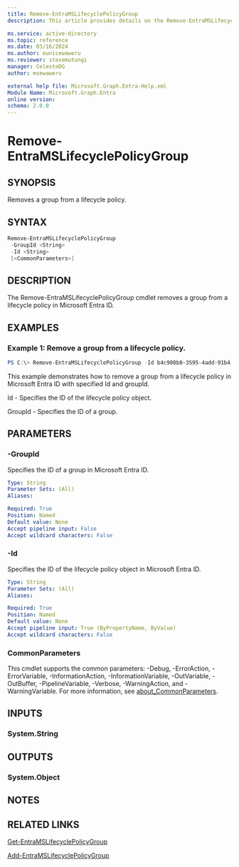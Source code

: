```yaml
---
title: Remove-EntraMSLifecyclePolicyGroup
description: This article provides details on the Remove-EntraMSLifecyclePolicyGroup command.

ms.service: active-directory
ms.topic: reference
ms.date: 03/16/2024
ms.author: eunicewaweru
ms.reviewer: stevemutungi
manager: CelesteDG
author: msewaweru

external help file: Microsoft.Graph.Entra-Help.xml
Module Name: Microsoft.Graph.Entra
online version:
schema: 2.0.0
---
```


# Remove-EntraMSLifecyclePolicyGroup

## SYNOPSIS
Removes a group from a lifecycle policy.

## SYNTAX

```powershell
Remove-EntraMSLifecyclePolicyGroup 
 -GroupId <String> 
 -Id <String> 
 [<CommonParameters>]
```

## DESCRIPTION
The Remove-EntraMSLifecyclePolicyGroup cmdlet removes a group from a lifecycle policy in Microsoft Entra ID.

## EXAMPLES

### Example 1: Remove a group from a lifecycle policy.

```powershell
PS C:\> Remove-EntraMSLifecyclePolicyGroup -Id b4c908b0-3595-4add-91b4-c5400b31b57b -GroupId cffd97bd-6b91-4c4e-b553-6918a320211c
```

This example demonstrates how to  remove a group from a lifecycle policy in Microsoft Entra ID with specified Id and groupId.  

Id - Specifies the ID of the lifecycle policy object.  

GroupId - Specifies the ID of a group.

## PARAMETERS

### -GroupId
Specifies the ID of a group in Microsoft Entra ID.

```yaml
Type: String
Parameter Sets: (All)
Aliases:

Required: True
Position: Named
Default value: None
Accept pipeline input: False
Accept wildcard characters: False
```

### -Id
Specifies the ID of the lifecycle policy object in Microsoft Entra ID.

```yaml
Type: String
Parameter Sets: (All)
Aliases:

Required: True
Position: Named
Default value: None
Accept pipeline input: True (ByPropertyName, ByValue)
Accept wildcard characters: False
```

### CommonParameters
This cmdlet supports the common parameters: -Debug, -ErrorAction, -ErrorVariable, -InformationAction, -InformationVariable, -OutVariable, -OutBuffer, -PipelineVariable, -Verbose, -WarningAction, and -WarningVariable. For more information, see [about_CommonParameters](https://go.microsoft.com/fwlink/?LinkID=113216).

## INPUTS

### System.String
## OUTPUTS

### System.Object
## NOTES

## RELATED LINKS
[Get-EntraMSLifecyclePolicyGroup](Get-EntraMSLifecyclePolicyGroup.md)

[Add-EntraMSLifecyclePolicyGroup](Add-EntraMSLifecyclePolicyGroup.md)
